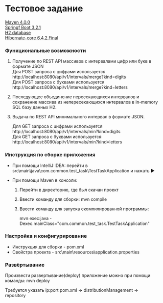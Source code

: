 # Тестовое задание


[Maven 4.0.0](https://maven.apache.org/guides/index.html)\
[Springf Boot 3.2.1](https://spring.io/projects/spring-framework/)\
[H2 database](https://www.h2database.com/html/tutorial.html)\
[Hibernate-core 6.4.2.Final](https://hibernate.org/search/documentation/)

### Функциональные возможности
1. Получение по REST API массивов с интервалами цифр или букв в формате JSON        
   Для POST запроса с цифрами используется http://localhost:8080/api/v1/intervals/merge?kind=digits   
   Для POST запроса с буквами используется http://localhost:8080/api/v1/intervals/merge?kind=letters
2. Последующее объединение пересекающихся интервалов и сохранение массива из непересекающихся интервалов в in-memory SQL базу
   данных H2.
3. Выдача по REST API минимального интервал в формате JSON.

   Для GET запроса с цифрами используется http://localhost:8080/api/v1/intervals/min?kind=digits   
   Для GET запроса с буквами используется http://localhost:8080/api/v1/intervals/min?kind=letters

### Инструкция по сборке приложения
* При помощи IntelliJ IDEA: перейти в src\main\java\com.common.test_task\TestTaskApplication и нажать ▶
* При помощи Maven в консоли:
  
   1. Перейти в директорию, где был скачан проект️
   2. Ввести команду для сборки: mvn compile
   3. Ввести команду для запуска скомпилированной программы:
  
        mvn exec:java -Dexec.mainClass="com.common.test_task.TestTaskApplication"

### Настройка и конфигурирование
* Инструкция для сборки - pom.xml
* Свойстра проекта - src\main\resources\application.properties


### Развёртывание
Произвести развертывание(deploy) приложение можно при помощи команды: mvn deploy

Требуется указать ip:port pom.xml -> distributionManagement -> repository
